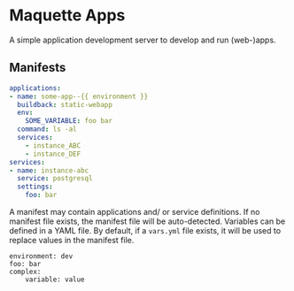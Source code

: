 # Maquette Apps

A simple application development server to develop and run (web-)apps.

## Manifests

```yml
applications:
- name: some-app--{{ environment }}
  buildback: static-webapp
  env:
    SOME_VARIABLE: foo bar
  command: ls -al
  services:
    - instance_ABC
    - instance_DEF
services:
- name: instance-abc
  service: postgresql
  settings:
    foo: bar
```

A manifest may contain applications and/ or service definitions. If no manifest file exists, the manifest file will be auto-detected. Variables can be defined in a YAML file. By default, if a `vars.yml` file exists, it will be used to replace values in the manifest file.

```
environment: dev
foo: bar
complex:
    variable: value
```

